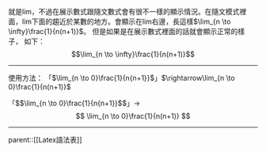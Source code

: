 就是lim，不過在展示數式跟隨文數式會有很不一樣的顯示情況。在隨文模式裡面，lim下面的趨近於某數的地方。會顯示在lim右邊，長這樣$\lim_{n \to \infty}\frac{1}{n(n+1)}$。
但是如果是在展示數式裡面的話就會顯示正常的樣子，
如下：$$\lim_{n \to \infty}\frac{1}{n(n+1)}$$
- - -
使用方法：
「\$\\lim_{n \\to 0}\\frac{1}{n{n+1}}\$」$\rightarrow\lim_{n \to 0}\frac{1}{n(n+1)}$

「\$\$\\lim_{n \\to 0}\\frac{1}{n{n+1}}\$\$」$\rightarrow$
$$
\lim_{n \to 0}\frac{1}{n(n+1)}
$$
- - - 
parent::[[Latex語法表]]